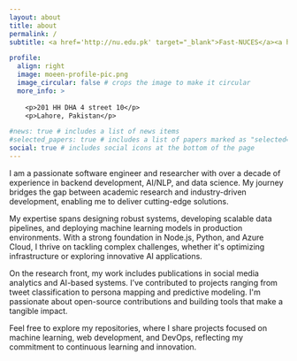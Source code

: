 ```yaml
---
layout: about
title: about
permalink: /
subtitle: <a href='http://nu.edu.pk' target="_blank">Fast-NUCES</a><a href='http://lums.edu.pk' target="_blank">LUMS</a>. Address. Contacts. Motto. Etc.

profile:
  align: right
  image: moeen-profile-pic.png
  image_circular: false # crops the image to make it circular
  more_info: >
    
    <p>201 HH DHA 4 street 10</p>
    <p>Lahore, Pakistan</p>

#news: true # includes a list of news items
#selected_papers: true # includes a list of papers marked as "selected={true}"
social: true # includes social icons at the bottom of the page
---
```


I am a passionate software engineer and researcher with over a decade of experience in backend development, AI/NLP, and data science. My journey bridges the gap between academic research and industry-driven development, enabling me to deliver cutting-edge solutions.

My expertise spans designing robust systems, developing scalable data pipelines, and deploying machine learning models in production environments. With a strong foundation in Node.js, Python, and Azure Cloud, I thrive on tackling complex challenges, whether it's optimizing infrastructure or exploring innovative AI applications.

On the research front, my work includes publications in social media analytics and AI-based systems. I’ve contributed to projects ranging from tweet classification to persona mapping and predictive modeling. I'm passionate about open-source contributions and building tools that make a tangible impact.

Feel free to explore my repositories, where I share projects focused on machine learning, web development, and DevOps, reflecting my commitment to continuous learning and innovation.
